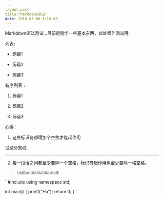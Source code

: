 ```yaml
---
layout:post
title:"Markdown测试"
date: 2016-03-06 3:10:00
---
```

Markdown语法测试...目前是刚学一些基本东西，此处留作测试用:

列表:

* 蒟蒻1

* 蒟蒻2

* 蒟蒻3

有序列表：

1. 蒟蒻1

2. 蒟蒻2

3. 蒟蒻3

心得：

1. 这些标识符都得加个空格才能起作用

试试分割线:

***

2. 每一段话之间都至少要隔一个空格，标识符起作用也至少要隔一格空格。

> blalbalblablalblablalb








` 
#include <cstdio>
using namespace std;

int main()
{
	printf("Ha");
	return 0;
}
`








